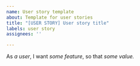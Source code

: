 ```yaml
---
name: User story template
about: Template for user stories
title: "[USER STORY] User story title"
labels: user story
assignees: ''

---
```


As *a user*, I want *some feature*, so that *some value.*
